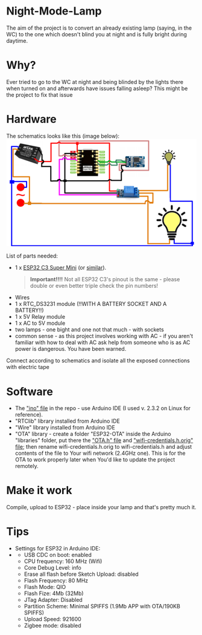 # Night-Mode-Lamp
The aim of the project is to convert an already existing lamp (saying, in the WC) to the one which doesn't blind you at night and is fully bright during daytime.

# Why?
Ever tried to go to the WC at night and being blinded by the lights there when turned on and afterwards have issues falling asleep? This might be the project to fix that issue

# Hardware
The schematics looks like this (image below):
![schematics](night-mode-lamp-schematics.png)

List of parts needed:
* 1 x [ESP32 C3 Super Mini](https://www.aliexpress.com/w/wholesale-esp32-c3-super-mini.html?spm=a2g0o.home.search.0) (or [similar](https://botland.store/esp32-wifi-and-bt-modules/23869-esp32-c3-zero-mini-development-board-with-soldered-connections-esp32-c3fn4-waveshare-25452.html)).
  > **Important!!!!** Not all ESP32 C3's pinout is the same - please double or even better triple check the pin numbers!
* Wires
* 1 x RTC_DS3231 module (!!WITH A BATTERY SOCKET AND A BATTERY!!)
* 1 x 5V Relay module
* 1 x AC to 5V module
* two lamps - one bight and one not that much - with sockets
* common sense - as this project involves working with AC - if you aren't familiar with how to deal with AC ask help from someone who is as AC power is dangerous. You have been warned.

Connect according to schematics and isolate all the exposed connections with electric tape

# Software

* The ["ino" file](esp32_lamp_controller.ino) in the repo - use Arduino IDE (I used v. 2.3.2 on Linux for reference).
* "RTClib" library installed from Arduino IDE
* "Wire" library installed from Arduino IDE
* "OTA" library - create a folder "ESP32-OTA" inside the Arduino "libraries" folder, put there the ["OTA.h" file](OTA.h) and ["wifi-credentials.h.orig" file](wifi-credentials.h.orig); then rename wifi-credentials.h.orig to wifi-credentials.h and adjust contents of the file to Your wifi network (2.4GHz one). This is for the OTA to work properly later when You'd like to update the project remotely.

# Make it work

Compile, upload to ESP32 - place inside your lamp and that's pretty much it.

# Tips
* Settings for ESP32 in Arduino IDE:
* * USB CDC on boot: enabled
  * CPU frequency: 160 MHz (Wifi)
  * Core Debug Level: info
  * Erase all flash before Sketch Upload: disabled
  * Flash Frequency: 80 MHz
  * Flash Mode: QIO
  * Flash Fize: 4Mb (32Mb)
  * JTag Adapter: Disabled
  * Partition Scheme: Minimal SPIFFS (1.9Mb APP with OTA/190KB SPIFFS)
  * Upload Speed: 921600
  * Zigbee mode: disabled

